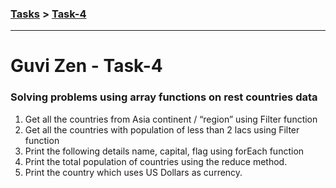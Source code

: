 ### [Tasks](https://github.com/MaitreyaSahu/guvi-zen-tasks#guvi-zen-tasks) > [Task-4](#guvi-zen---task-4)
---

# Guvi Zen - Task-4

### Solving problems using array functions on rest countries data

1. Get all the countries from Asia continent / “region” using Filter function
2. Get all the countries with population of less than 2 lacs using Filter function
3. Print the following details name, capital, flag using forEach function
4. Print the total population of countries using the reduce method.
5. Print the country which uses US Dollars as currency.